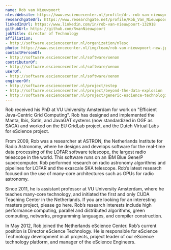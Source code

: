 ```yaml
---
name: Rob van Nieuwpoort
nlescWebsite: https://www.esciencecenter.nl/profile/dr.-rob-van-nieuwpoort
researchgateUrl: https://www.researchgate.net/profile/Rob_Van_Nieuwpoort2
linkedInUrl: https://www.linkedin.com/in/rob-van-nieuwpoort-132918
githubUrl: https://github.com/RvanNieuwpoort
jobTitle: director of Technology
affiliation:
- http://software.esciencecenter.nl/organization/nlesc
photo: https://www.esciencecenter.nl/img/team/rob-van-nieuwpoort-new.jpg
contactPersonOf:
- http://software.esciencecenter.nl/software/xenon
contributorOf:
- http://software.esciencecenter.nl/software/xenon
userOf:
- http://software.esciencecenter.nl/software/xenon
engineerOf:
- http://software.esciencecenter.nl/project/estep
- http://software.esciencecenter.nl/project/beyond-the-data-explosion
- http://software.esciencecenter.nl/project/generic-escience-technologies
---
```

Rob received his PhD at VU University Amsterdam for work on "Efficient
Java-Centric Grid Computing". Rob has designed and implemented the
Manta, Ibis, Satin, and JavaGAT systems (now standardized in OGF as
SAGA) and worked on the EU GridLab project, and the Dutch Virtual Labs
for eScience project.

From 2009, Rob was a researcher at ASTRON, the Netherlands Institute
for Radio Astronomy, where he designs and develops software for the
real-time data processing of the LOFAR software telescope, the largest
radio telescope in the world. This software runs on an IBM Blue Gene/P
supercomputer. Rob performed research on radio astronomy algorithms
and pipelines for LOFAR and the exascale SKA telescope. Rob’s latest
research focused on the use of many-core architectures such as GPUs
for radio astronomy.

Since 2011, he is assistant professor at VU University Amsterdam,
where he teaches many-core technology, and initiated the first and
only CUDA Teaching Center in the Netherlands. If you are looking for
an interesting masters project, please go here. Rob’s research
interests include high performance computing, parallel and distributed
algorithms, green computing, networks, programming languages, and
compiler construction.

In May 2012, Rob joined the Netherlands eScience Center. Rob’s current
position is Director eScience Technology. He is responsible for
eScience Technology development in all projects, project leader of our
eScience technology platform, and manager of the eScience Engineers.
